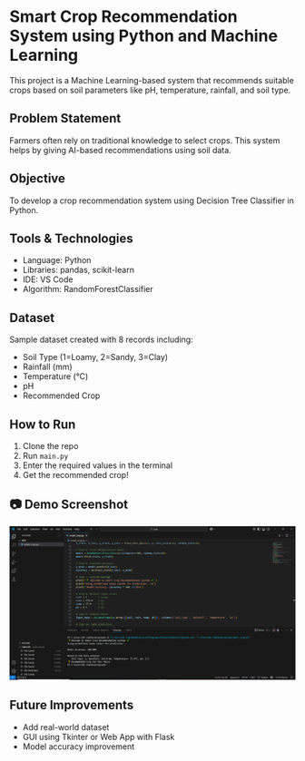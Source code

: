 #  Smart Crop Recommendation System using Python and Machine Learning

This project is a Machine Learning-based system that recommends suitable crops based on soil parameters like pH, temperature, rainfall, and soil type.

## Problem Statement
Farmers often rely on traditional knowledge to select crops. This system helps by giving AI-based recommendations using soil data.

##  Objective
To develop a crop recommendation system using Decision Tree Classifier in Python.

##  Tools & Technologies
- Language: Python
- Libraries: pandas, scikit-learn
- IDE: VS Code
- Algorithm: RandomForestClassifier

##  Dataset
Sample dataset created with 8 records including:
- Soil Type (1=Loamy, 2=Sandy, 3=Clay)
- Rainfall (mm)
- Temperature (°C)
- pH
- Recommended Crop

##  How to Run
1. Clone the repo
2. Run `main.py`
3. Enter the required values in the terminal
4. Get the recommended crop!
## 📷 Demo Screenshot

![Terminal Output](Output.PNG)


##  Future Improvements
- Add real-world dataset
- GUI using Tkinter or Web App with Flask
- Model accuracy improvement

